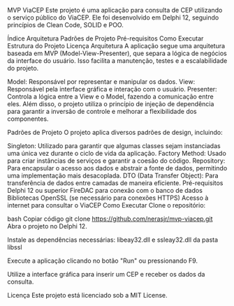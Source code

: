 MVP ViaCEP
Este projeto é uma aplicação para consulta de CEP utilizando o serviço público do ViaCEP. Ele foi desenvolvido em Delphi 12, seguindo princípios de Clean Code, SOLID e POO.

Índice
Arquitetura
Padrões de Projeto
Pré-requisitos
Como Executar
Estrutura do Projeto
Licença
Arquitetura
A aplicação segue uma arquitetura baseada em MVP (Model-View-Presenter), que separa a lógica de negócios da interface do usuário. Isso facilita a manutenção, testes e a escalabilidade do projeto.

Model: Responsável por representar e manipular os dados.
View: Responsável pela interface gráfica e interação com o usuário.
Presenter: Controla a lógica entre a View e o Model, fazendo a comunicação entre eles.
Além disso, o projeto utiliza o princípio de injeção de dependência para garantir a inversão de controle e melhorar a flexibilidade dos componentes.

Padrões de Projeto
O projeto aplica diversos padrões de design, incluindo:

Singleton: Utilizado para garantir que algumas classes sejam instanciadas uma única vez durante o ciclo de vida da aplicação.
Factory Method: Usado para criar instâncias de serviços e garantir a coesão do código.
Repository: Para encapsular o acesso aos dados e abstrair a fonte de dados, permitindo uma implementação mais desacoplada.
DTO (Data Transfer Object): Para transferência de dados entre camadas de maneira eficiente.
Pré-requisitos
Delphi 12 ou superior
FireDAC para conexão com o banco de dados
Bibliotecas OpenSSL (se necessário para conexões HTTPS)
Acesso à internet para consultar o ViaCEP
Como Executar
Clone o repositório:

bash
Copiar código
git clone https://github.com/nerasjr/mvp-viacep.git
Abra o projeto no Delphi 12.

Instale as dependências necessárias:
libeay32.dll e ssleay32.dll da pasta libssl

Execute a aplicação clicando no botão "Run" ou pressionando F9.

Utilize a interface gráfica para inserir um CEP e receber os dados da consulta.

Licença
Este projeto está licenciado sob a MIT License.
